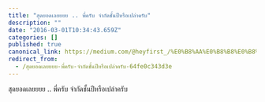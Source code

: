 ```yaml
---
title: "สุดยอดเลยยยย .. พี่ครับ จำกัดชั้นปีหรือเปล่าครับ"
description: ""
date: "2016-03-01T10:34:43.659Z"
categories: []
published: true
canonical_link: https://medium.com/@heyfirst_/%E0%B8%AA%E0%B8%B8%E0%B8%94%E0%B8%A2%E0%B8%AD%E0%B8%94%E0%B9%80%E0%B8%A5%E0%B8%A2%E0%B8%A2%E0%B8%A2%E0%B8%A2-%E0%B8%9E%E0%B8%B5%E0%B9%88%E0%B8%84%E0%B8%A3%E0%B8%B1%E0%B8%9A-%E0%B8%88%E0%B8%B3%E0%B8%81%E0%B8%B1%E0%B8%94%E0%B8%8A%E0%B8%B1%E0%B9%89%E0%B8%99%E0%B8%9B%E0%B8%B5%E0%B8%AB%E0%B8%A3%E0%B8%B7%E0%B8%AD%E0%B9%80%E0%B8%9B%E0%B8%A5%E0%B9%88%E0%B8%B2%E0%B8%84%E0%B8%A3%E0%B8%B1%E0%B8%9A-64fe0c343d3e
redirect_from:
  - /สุดยอดเลยยยย-พี่ครับ-จำกัดชั้นปีหรือเปล่าครับ-64fe0c343d3e
---
```


สุดยอดเลยยยย .. พี่ครับ จำกัดชั้นปีหรือเปล่าครับ
